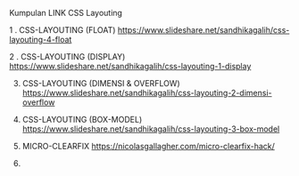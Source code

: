 Kumpulan LINK  CSS Layouting

1 . CSS-LAYOUTING (FLOAT)
    https://www.slideshare.net/sandhikagalih/css-layouting-4-float

2 . CSS-LAYOUTING (DISPLAY)
    https://www.slideshare.net/sandhikagalih/css-layouting-1-display

3. CSS-LAYOUTING (DIMENSI & OVERFLOW)
   https://www.slideshare.net/sandhikagalih/css-layouting-2-dimensi-overflow

4. CSS-LAYOUTING (BOX-MODEL)
    https://www.slideshare.net/sandhikagalih/css-layouting-3-box-model

5. MICRO-CLEARFIX
   https://nicolasgallagher.com/micro-clearfix-hack/

6. 
